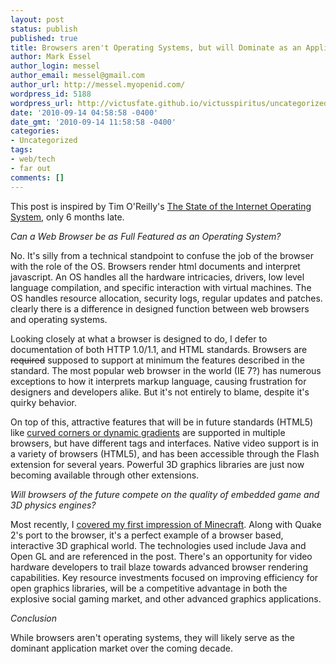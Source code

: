 ```yaml
---
layout: post
status: publish
published: true
title: Browsers aren't Operating Systems, but will Dominate as an Application Platform
author: Mark Essel
author_login: messel
author_email: messel@gmail.com
author_url: http://messel.myopenid.com/
wordpress_id: 5188
wordpress_url: http://victusfate.github.io/victusspiritus/uncategorized/2010/09/14/browsers-arent-operating-systems-but-will-dominate-as-an-application-platform/
date: '2010-09-14 04:58:58 -0400'
date_gmt: '2010-09-14 11:58:58 -0400'
categories:
- Uncategorized
tags:
- web/tech
- far out
comments: []
---
```

<p>This post is inspired by Tim O'Reilly's <a href="http://radar.oreilly.com/2010/03/state-of-internet-operating-system.html">The State of the Internet Operating System</a>, only 6 months late.</p>
<p><em>Can a Web Browser be as Full Featured as an Operating System?</em></p>
<p>No. It's silly from a technical standpoint to confuse the job of the browser with the role of the OS. Browsers render html documents and interpret javascript. An OS handles all the hardware intricacies, drivers, low level language compilation, and specific interaction with virtual machines. The OS handles resource allocation, security logs, regular updates and patches. clearly there is a difference in designed function between web browsers and operating systems.</p>
<p>Looking closely at what a browser is designed to do, I defer to documentation of both HTTP 1.0/1.1, and HTML standards. Browsers are <span style="text-decoration: line-through;">required</span> supposed to support at minimum the features described in the standard. The most popular web browser in the world (IE 7?) has numerous exceptions to how it interprets markup language, causing frustration for designers and developers alike. But it's not entirely to blame, despite it's quirky behavior.</p>
<p>On top of this, attractive features that will be in future standards (HTML5) like <a href="http://victusfate.github.io/victusspiritus/uncategorized/2010/08/14/simple-css-tricks-gradients-curved-divs/">curved corners or dynamic gradients</a> are supported in multiple browsers, but have different tags and interfaces. Native video support is in a variety of browsers (HTML5), and has been accessible through the Flash extension for several years. Powerful 3D graphics libraries are just now becoming available through other extensions.</p>
<p><em>Will browsers of the future compete on the quality of embedded game and 3D physics engines?</em></p>
<p>Most recently, I <a href="http://victusfate.github.io/victusspiritus/uncategorized/2010/09/11/holy-crap-minecraft/">covered my first impression of Minecraft</a>. Along with Quake 2's port to the browser, it's a perfect example of a browser based, interactive 3D graphical world. The technologies used include Java and Open GL and are referenced in the post.  There's an opportunity for video hardware developers to trail blaze towards advanced browser rendering capabilities. Key resource investments focused on improving efficiency for open graphics libraries, will be a competitive advantage in both the explosive social gaming market, and other advanced graphics applications.</p>
<p><em>Conclusion</em></p>
<p>While browsers aren't operating systems, they will likely serve as the dominant application market over the coming decade.</p>
